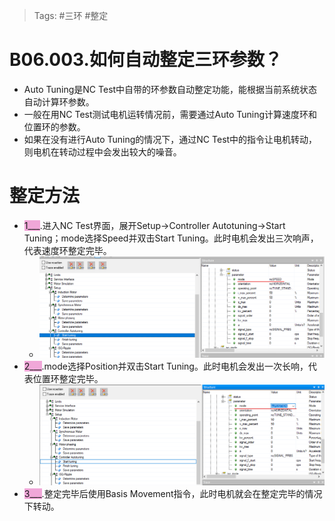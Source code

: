 > Tags: #三环 #整定

# B06.003.如何自动整定三环参数？

- Auto Tuning是NC Test中自带的环参数自动整定功能，能根据当前系统状态自动计算环参数。
- 一般在用NC Test测试电机运转情况前，需要通过Auto Tuning计算速度环和位置环的参数。
- 如果在没有进行Auto Tuning的情况下，通过NC Test中的指令让电机转动，则电机在转动过程中会发出较大的噪音。

# 整定方法

- <span style="background:#F0A7D8">1___</span>.进入NC Test界面，展开Setup→Controller Autotuning→Start Tuning；mode选择Speed并双击Start Tuning。此时电机会发出三次响声，代表速度环整定完毕。
    - ![Img](./FILES/003如何自动整定三环参数？.md/img-20220530010712.png)
- <span style="background:#F0A7D8">2___</span>.mode选择Position并双击Start Tuning。此时电机会发出一次长响，代表位置环整定完毕。
    - ![Img](./FILES/003如何自动整定三环参数？.md/img-20220530010727.png)
- <span style="background:#F0A7D8">3___</span>.整定完毕后使用Basis Movement指令，此时电机就会在整定完毕的情况下转动。
